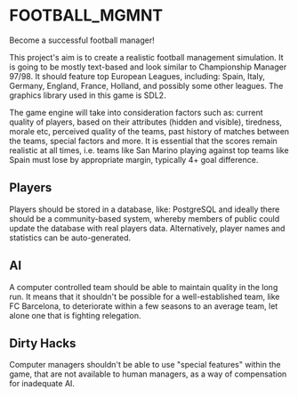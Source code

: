 # FOOTBALL_MGMNT
Become a successful football manager!

This project's aim is to create a realistic football management simulation. It is going to be mostly text-based and look similar to Championship Manager 97/98. It should feature top European Leagues, including: Spain, Italy, Germany, England, France, Holland, and possibly some other leagues. The graphics library used in this game is SDL2. 

The game engine will take into consideration factors such as: current quality of players, based on their attributes (hidden and visible), tiredness, morale etc, perceived quality of the teams, past history of matches between the teams, special factors and more. It is essential that the scores remain realistic at all times, i.e. teams like San Marino playing against top teams like Spain must lose by appropriate margin, typically 4+ goal difference.

Players
-------

Players should be stored in a database, like: PostgreSQL and ideally there should be a community-based system, whereby members of public could update the database with real players data. Alternatively, player names and statistics can be auto-generated. 

AI
--

A computer controlled team should be able to maintain quality in the long run. It means that it shouldn't be possible for a well-established team, like FC Barcelona, to deteriorate within a few seasons to an average team, let alone one that is fighting relegation.

Dirty Hacks
------------

Computer managers shouldn't be able to use "special features" within the game, that are not available to human managers, as a way of compensation for inadequate AI.
